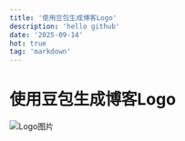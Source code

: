 ```yaml
---
title: '使用豆包生成博客Logo'
description: 'hello github'
date: '2025-09-14'
hot: true
tag: 'markdown'
---
```


 # 使用豆包生成博客Logo

![Logo图片]( /img/logo.png) 